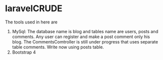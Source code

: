# laravelCRUDE
The tools used in here are 
1) MySql: The database name is blog and tables name are users, posts and comments. Any user can register and make a post comment only his blog. The CommentsComtroller is still under progress that uses separate table comments. Write now using posts table. 
2) Bootstrap 4 
